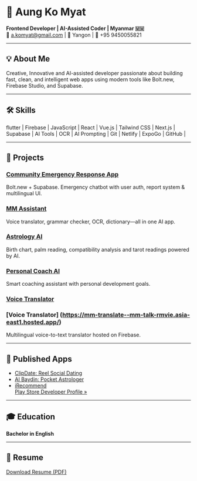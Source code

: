 
# 👋 Aung Ko Myat

**Frontend Developer | AI-Assisted Coder | Myanmar 🇲🇲**  
📧 a.komyat@gmail.com | 📍 Yangon | 📱 +95 9450055821  

---

## 💡 About Me

Creative, Innovative and AI-assisted developer passionate about building fast, clean, and intelligent web apps using modern tools like Bolt.new, Firebase Studio, and Supabase. 

---

## 🛠 Skills

flutter | Firebase | JavaScript | React | Vue.js | Tailwind CSS | Next.js | Supabase | AI Tools | OCR | AI Prompting | Git | Netlify | ExpoGo | GitHub | 

---

## 🚀 Projects

### [Community Emergency Response App](https://helpmyanmar.online/)
Bolt.new + Supabase. Emergency chatbot with user auth, report system & multilingual UI.

### [MM Assistant](https://mmassistant.netlify.app/)
Voice translator, grammar checker, OCR, dictionary—all in one AI app.

### [Astrology AI](https://astroloai.netlify.app/)
Birth chart, palm reading, compatibility analysis and tarot readings powered by AI.

### [Personal Coach AI](https://personal-coach.netlify.app/)
Smart coaching assistant with personal development goals.

### [Voice Translator](https://mmtranslate.netlify.app/)
### [Voice Translator] (https://mm-translate--mm-talk-rmvie.asia-east1.hosted.app/)
Multilingual voice-to-text translator hosted on Firebase.

---

## 📱 Published Apps

- [ClipDate: Reel Social Dating](https://play.google.com/store/apps/details?id=clipdate.me)  
- [AI Baydin: Pocket Astrologer](https://play.google.com/store/apps/details?id=aibaydin.app)  
- [iRecommend](https://play.google.com/store/apps/details?id=com.irecommend.app)  
[Play Store Developer Profile »](https://play.google.com/store/apps/dev?id=6960987869456668635&hl=en_SG)

---

## 🎓 Education

**Bachelor in English**

---

## 📄 Resume

[Download Resume (PDF)](Aung_Ko_Myat_Resume.pdf)
